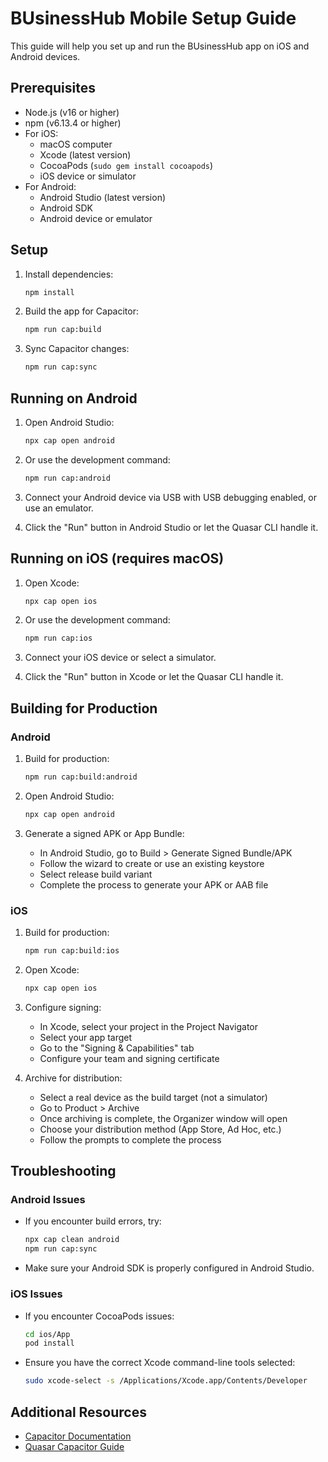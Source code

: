 # BUsinessHub Mobile Setup Guide

This guide will help you set up and run the BUsinessHub app on iOS and Android devices.

## Prerequisites

- Node.js (v16 or higher)
- npm (v6.13.4 or higher)
- For iOS:
  - macOS computer
  - Xcode (latest version)
  - CocoaPods (`sudo gem install cocoapods`)
  - iOS device or simulator
- For Android:
  - Android Studio (latest version)
  - Android SDK
  - Android device or emulator

## Setup

1. Install dependencies:
   ```bash
   npm install
   ```

2. Build the app for Capacitor:
   ```bash
   npm run cap:build
   ```

3. Sync Capacitor changes:
   ```bash
   npm run cap:sync
   ```

## Running on Android

1. Open Android Studio:
   ```bash
   npx cap open android
   ```

2. Or use the development command:
   ```bash
   npm run cap:android
   ```

3. Connect your Android device via USB with USB debugging enabled, or use an emulator.

4. Click the "Run" button in Android Studio or let the Quasar CLI handle it.

## Running on iOS (requires macOS)

1. Open Xcode:
   ```bash
   npx cap open ios
   ```

2. Or use the development command:
   ```bash
   npm run cap:ios
   ```

3. Connect your iOS device or select a simulator.

4. Click the "Run" button in Xcode or let the Quasar CLI handle it.

## Building for Production

### Android

1. Build for production:
   ```bash
   npm run cap:build:android
   ```

2. Open Android Studio:
   ```bash
   npx cap open android
   ```

3. Generate a signed APK or App Bundle:
   - In Android Studio, go to Build > Generate Signed Bundle/APK
   - Follow the wizard to create or use an existing keystore
   - Select release build variant
   - Complete the process to generate your APK or AAB file

### iOS

1. Build for production:
   ```bash
   npm run cap:build:ios
   ```

2. Open Xcode:
   ```bash
   npx cap open ios
   ```

3. Configure signing:
   - In Xcode, select your project in the Project Navigator
   - Select your app target
   - Go to the "Signing & Capabilities" tab
   - Configure your team and signing certificate

4. Archive for distribution:
   - Select a real device as the build target (not a simulator)
   - Go to Product > Archive
   - Once archiving is complete, the Organizer window will open
   - Choose your distribution method (App Store, Ad Hoc, etc.)
   - Follow the prompts to complete the process

## Troubleshooting

### Android Issues

- If you encounter build errors, try:
  ```bash
  npx cap clean android
  npm run cap:sync
  ```

- Make sure your Android SDK is properly configured in Android Studio.

### iOS Issues

- If you encounter CocoaPods issues:
  ```bash
  cd ios/App
  pod install
  ```

- Ensure you have the correct Xcode command-line tools selected:
  ```bash
  sudo xcode-select -s /Applications/Xcode.app/Contents/Developer
  ```

## Additional Resources

- [Capacitor Documentation](https://capacitorjs.com/docs)
- [Quasar Capacitor Guide](https://quasar.dev/quasar-cli-webpack/developing-capacitor-apps/introduction)
